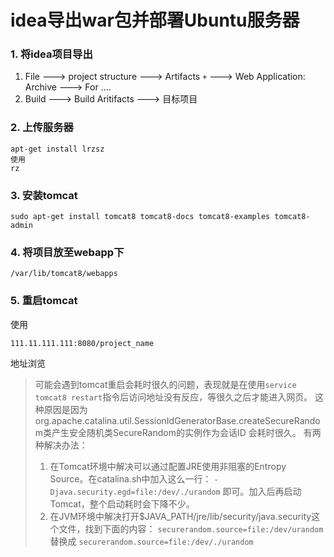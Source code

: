 # idea导出war包并部署Ubuntu服务器

### 1. 将idea项目导出
1. File ---> project structure ---> Artifacts
`+` ---> Web Application: Archive ---> For ....
2. Build ---> Build Aritifacts ---> 目标项目

### 2. 上传服务器

```
apt-get install lrzsz
使用
rz
```

### 3. 安装tomcat

```
sudo apt-get install tomcat8 tomcat8-docs tomcat8-examples tomcat8-admin
```

### 4. 将项目放至webapp下
```
/var/lib/tomcat8/webapps
```

### 5. 重启tomcat
使用
```
111.11.111.111:8080/project_name
```
地址浏览

> 可能会遇到tomcat重启会耗时很久的问题，表现就是在使用`service tomcat8 restart`指令后访问地址没有反应，等很久之后才能进入网页。
> 这种原因是因为 org.apache.catalina.util.SessionIdGeneratorBase.createSecureRandom类产生安全随机类SecureRandom的实例作为会话ID 会耗时很久。
> 有两种解决办法：
> 1. 在Tomcat环境中解决可以通过配置JRE使用非阻塞的Entropy Source。在catalina.sh中加入这么一行：
> `-Djava.security.egd=file:/dev/./urandom`
> 即可。加入后再启动Tomcat，整个启动耗时会下降不少。
> 2. 在JVM环境中解决打开$JAVA_PATH/jre/lib/security/java.security这个文件，找到下面的内容：
> `securerandom.source=file:/dev/urandom`
> 替换成
> `securerandom.source=file:/dev/./urandom`


